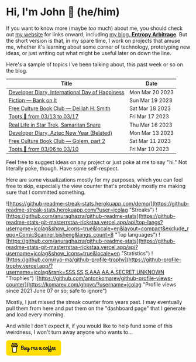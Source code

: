 # Hi, I'm John 👋 (he/him)

If you want to know more (maybe *too* much) about me, you should check out [my website](https://john.colagioia.net/) for links onward, including [my blog, **Entropy Arbitrage**](https://john.colagioia.net/blog).  But the short version is that, in my spare time, I work on projects that amuse me, whether it's learning about some corner of technology, prototyping new ideas, or just writing out what might be useful later on down the line.

Here's a sample of topics I've been talking about, this past week or so on the blog.

|Title|Date|
|-----|-------|
|[Developer Diary, International Day of Happiness](https://john.colagioia.net/blog/2023/03/20/happiness.html)|Mon Mar 20 2023|
|[Fiction — Bank on It](https://john.colagioia.net/blog/2023/03/19/banks.html)|Sun Mar 19 2023|
|[Free Culture Book Club — Delilah H. Smith](https://john.colagioia.net/blog/2023/03/18/dhs.html)|Sat Mar 18 2023|
|[Toots 🐘 from 03/13 to 03/17](https://john.colagioia.net/blog/2023/03/17/week.html)|Fri Mar 17 2023|
|[Real Life in Star Trek, Samaritan Snare](https://john.colagioia.net/blog/2023/03/16/samaritan-snare.html)|Thu Mar 16 2023|
|[Developer Diary, Aztec New Year (Belated)](https://john.colagioia.net/blog/2023/03/13/aztec.html)|Mon Mar 13 2023|
|[Free Culture Book Club — Golem, part 2](https://john.colagioia.net/blog/2023/03/11/golem-2.html)|Sat Mar 11 2023|
|[Toots 🐘 from 03/06 to 03/10](https://john.colagioia.net/blog/2023/03/10/week.html)|Fri Mar 10 2023|

Feel free to suggest ideas on any project or just poke at me to say "hi." Not literally poke, though. Have some self-respect.

Here are some visualizations mostly for my purposes, which you can feel free to skip, especially the view counter that's probably mostly me making sure that I committed something.

![https://github-readme-streak-stats.herokuapp.com/demo/](https://github-readme-streak-stats.herokuapp.com/?user=jcolag "Streaks")
![https://github.com/anuraghazra/github-readme-stats](https://github-readme-stats-git-masterrstaa-rickstaa.vercel.app/api/top-langs?username=jcolag&show_icons=true&locale=en&layout=compact&exclude_repo=ComicScanner,bisheng&langs_count=8 "Top languages")
![https://github.com/anuraghazra/github-readme-stats](https://github-readme-stats-git-masterrstaa-rickstaa.vercel.app/api?username=jcolag&show_icons=true&locale=en "Statistics")
![https://github.com/ryo-ma/github-profile-trophy](https://github-profile-trophy.vercel.app/?username=jcolag&rank=SSS,SS,S,AAA,AA,A,SECRET,UNKNOWN "Trophies")
![https://github.com/antonkomarev/github-profile-views-counter](https://komarev.com/ghpvc/?username=jcolag "Profile views since 2021 June 07 or so; safe to ignore")

Mostly, I just missed the streak counter from years past.  I may eventually pull them from here and put them on the "dashboard page" that I generate and load every morning.

And while I don't expect it, if you would like to help fund some of this weirdness, I won't turn away anyone who wants to...

[<img src="images/default-yellow.png" alt="Buy Me a Coffee" width="150px"/>](https://www.buymeacoffee.com/jcolag)
